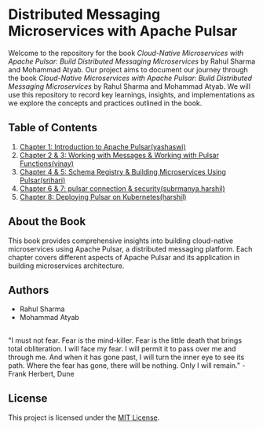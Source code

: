 # Distributed Messaging Microservices with Apache Pulsar

Welcome to the repository for the book *Cloud-Native Microservices with Apache Pulsar: Build Distributed Messaging Microservices* by Rahul Sharma and Mohammad Atyab.
Our project aims to document our journey through the book *Cloud-Native Microservices with Apache Pulsar: Build Distributed Messaging Microservices* by Rahul Sharma and Mohammad Atyab. We will use this repository to record key learnings, insights, and implementations as we explore the concepts and practices outlined in the book.

## Table of Contents

1. [Chapter 1: Introduction to Apache Pulsar(yashaswi)](chapter1_introduction.md)
2. [Chapter 2 & 3: Working with Messages & Working with Pulsar Functions(vinay)](chapter2_3.md)
3. [Chapter 4 & 5: Schema Registry & Building Microservices Using Pulsar(srihari)](chapter4_5_schema_registry_microservices.md)
4. [Chapter 6 & 7: pulsar connection & security(subrmanya,harshil)](chapter6_7_pulsar_connectors_security.md)
8. [Chapter 8: Deploying Pulsar on Kubernetes(harshil)](chapter8_deploying_pulsar_kubernetes.md)

## About the Book

This book provides comprehensive insights into building cloud-native microservices using Apache Pulsar, a distributed messaging platform. Each chapter covers different aspects of Apache Pulsar and its application in building microservices architecture.

## Authors

- Rahul Sharma
- Mohammad Atyab
##
"I must not fear. Fear is the mind-killer. Fear is the little death that brings total obliteration. I will face my fear. I will permit it to pass over me and through me. And when it has gone past, I will turn the inner eye to see its path. Where the fear has gone, there will be nothing. Only I will remain." - Frank Herbert, Dune


## License

This project is licensed under the [MIT License](LICENSE).
